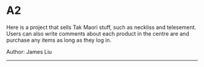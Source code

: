 # A2
Here is a project that sells Tak Maori stuff, such as neckliss and telesement. Users can also write comments about each product in the centre are and purchase any items as long as they log in.

Author: James Liu
*********************
